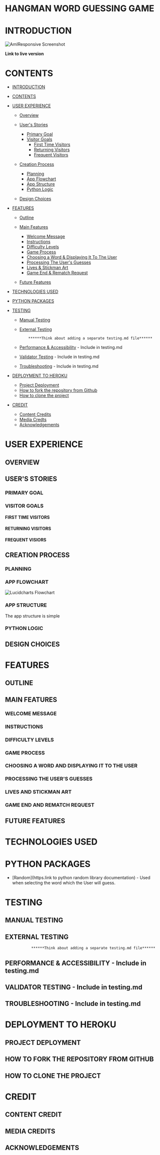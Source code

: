 # **HANGMAN WORD GUESSING GAME**

# INTRODUCTION

![AmIResponsive Screenshot]()

**Link to live version**

# CONTENTS

- [INTRODUCTION](#introduction)

- [CONTENTS](#contents)

- [USER EXPERIENCE](#user-experience)

  - [Overview](#overview)

  - [User's Stories](#user's-stories)

    - [Primary Goal](#primary-goal)
    - [Visitor Goals](#visitor-goals)
      - [First Time Visitors](#first-time-visitors)
      - [Returning Visitors](#returning-visitors)
      - [Frequent Visitors](#frequent-visiors)

  - [Creation Process](#creation-process)
    - [Planning](#planning)
    - [App Flowchart](#app-flowchart)
    - [App Structure](#app-structure)
    - [Python Logic](#python-logic)
  - [Design Choices](#design-choices)

- [FEATURES](#features)

  - [Outline](#outline)

  - [Main Features](#main-features)

    - [Welcome Message](#welcome-message)
    - [Instructions](#instructions)
    - [Difficulty Levels](#difficulty-levels)
    - [Game Process](#game-process)
    - [Choosing a Word & Displaying It To The User](#choosing-a-word-and-displaying-it-to-the-user)
    - [Processing The User's Guesses](#processing-the-users-guesses)
    - [Lives & Stickman Art](#lives-and-stickman-art)
    - [Game End & Rematch Request](#game-end-and-rematch-request)

  - [Future Features](#future-features)

- [TECHNOLOGIES USED](#technologies-used)

- [PYTHON PACKAGES](#python-packages)

- [TESTING](#testing)

  - [Manual Testing](#manual-testing)
  - [External Testing](#external-testing)

            ******Think about adding a separate testing.md file******

  - [Performance & Accessibility](#performance--accessibility) - Include in testing.md
  - [Validator Testing](#validator-testing) - Include in testing.md

  - [Troubleshooting](#troubleshooting) - Include in testing.md

- [DEPLOYMENT TO HEROKU](#deployment)

  - [Project Deployment](#project-deployment)
  - [How to fork the repository from Github](#how-to-fork-the-repository-from-github)
  - [How to clone the project](#how-to-clone-the-project)

- [CREDIT](#credit)
  - [Content Credits](#content-credit)
  - [Media Credts](#media-credits)
  - [Acknowledgements](#acknowledgements)

# USER EXPERIENCE

## OVERVIEW

## USER'S STORIES

### PRIMARY GOAL

### VISITOR GOALS

#### FIRST TIME VISITORS

#### RETURNING VISITORS

#### FREQUENT VISIORS

## CREATION PROCESS

### PLANNING

### APP FLOWCHART

![Lucidcharts Flowchart]()

### APP STRUCTURE

The app structure is simple

### PYTHON LOGIC

## DESIGN CHOICES

# FEATURES

## OUTLINE

## MAIN FEATURES

### WELCOME MESSAGE

### INSTRUCTIONS

### DIFFICULTY LEVELS

### GAME PROCESS

### CHOOSING A WORD AND DISPLAYING IT TO THE USER

### PROCESSING THE USER'S GUESSES

### LIVES AND STICKMAN ART

### GAME END AND REMATCH REQUEST

## FUTURE FEATURES

# TECHNOLOGIES USED

# PYTHON PACKAGES

- [Random](https.link to python random library documentation) - Used when selecting the word which the User will guess.

# TESTING

## MANUAL TESTING

## EXTERNAL TESTING

                ******Think about adding a separate testing.md file******

## PERFORMANCE & ACCESSIBILITY - Include in testing.md

## VALIDATOR TESTING - Include in testing.md

## TROUBLESHOOTING - Include in testing.md

# DEPLOYMENT TO HEROKU

## PROJECT DEPLOYMENT

## HOW TO FORK THE REPOSITORY FROM GITHUB

## HOW TO CLONE THE PROJECT

# CREDIT

## CONTENT CREDIT

## MEDIA CREDITS

## ACKNOWLEDGEMENTS
